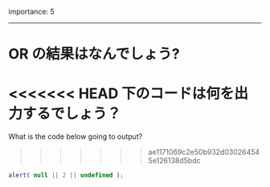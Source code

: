importance: 5

---

# OR の結果はなんでしょう?

<<<<<<< HEAD
下のコードは何を出力するでしょう？
=======
What is the code below going to output?
>>>>>>> ae1171069c2e50b932d030264545e126138d5bdc

```js
alert( null || 2 || undefined );
```
